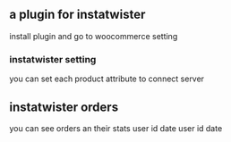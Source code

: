 ## a plugin for instatwister
install plugin and go to woocommerce setting

### instatwister setting
you can set each product attribute to connect server

## instatwister orders
you can see orders an their stats
user id date
user id date
